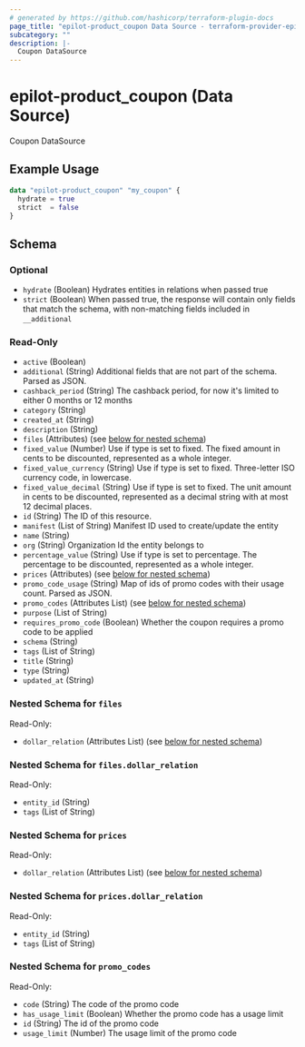 ```yaml
---
# generated by https://github.com/hashicorp/terraform-plugin-docs
page_title: "epilot-product_coupon Data Source - terraform-provider-epilot-product"
subcategory: ""
description: |-
  Coupon DataSource
---
```


# epilot-product_coupon (Data Source)

Coupon DataSource

## Example Usage

```terraform
data "epilot-product_coupon" "my_coupon" {
  hydrate = true
  strict  = false
}
```

<!-- schema generated by tfplugindocs -->
## Schema

### Optional

- `hydrate` (Boolean) Hydrates entities in relations when passed true
- `strict` (Boolean) When passed true, the response will contain only fields that match the schema, with non-matching fields included in `__additional`

### Read-Only

- `active` (Boolean)
- `additional` (String) Additional fields that are not part of the schema. Parsed as JSON.
- `cashback_period` (String) The cashback period, for now it's limited to either 0 months or 12 months
- `category` (String)
- `created_at` (String)
- `description` (String)
- `files` (Attributes) (see [below for nested schema](#nestedatt--files))
- `fixed_value` (Number) Use if type is set to fixed. The fixed amount in cents to be discounted, represented as a whole integer.
- `fixed_value_currency` (String) Use if type is set to fixed. Three-letter ISO currency code, in lowercase.
- `fixed_value_decimal` (String) Use if type is set to fixed. The unit amount in cents to be discounted, represented as a decimal string with at most 12 decimal places.
- `id` (String) The ID of this resource.
- `manifest` (List of String) Manifest ID used to create/update the entity
- `name` (String)
- `org` (String) Organization Id the entity belongs to
- `percentage_value` (String) Use if type is set to percentage. The percentage to be discounted, represented as a whole integer.
- `prices` (Attributes) (see [below for nested schema](#nestedatt--prices))
- `promo_code_usage` (String) Map of ids of promo codes with their usage count. Parsed as JSON.
- `promo_codes` (Attributes List) (see [below for nested schema](#nestedatt--promo_codes))
- `purpose` (List of String)
- `requires_promo_code` (Boolean) Whether the coupon requires a promo code to be applied
- `schema` (String)
- `tags` (List of String)
- `title` (String)
- `type` (String)
- `updated_at` (String)

<a id="nestedatt--files"></a>
### Nested Schema for `files`

Read-Only:

- `dollar_relation` (Attributes List) (see [below for nested schema](#nestedatt--files--dollar_relation))

<a id="nestedatt--files--dollar_relation"></a>
### Nested Schema for `files.dollar_relation`

Read-Only:

- `entity_id` (String)
- `tags` (List of String)



<a id="nestedatt--prices"></a>
### Nested Schema for `prices`

Read-Only:

- `dollar_relation` (Attributes List) (see [below for nested schema](#nestedatt--prices--dollar_relation))

<a id="nestedatt--prices--dollar_relation"></a>
### Nested Schema for `prices.dollar_relation`

Read-Only:

- `entity_id` (String)
- `tags` (List of String)



<a id="nestedatt--promo_codes"></a>
### Nested Schema for `promo_codes`

Read-Only:

- `code` (String) The code of the promo code
- `has_usage_limit` (Boolean) Whether the promo code has a usage limit
- `id` (String) The id of the promo code
- `usage_limit` (Number) The usage limit of the promo code
